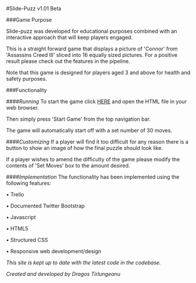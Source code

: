 #Slide-Puzz v1.01 Beta​

###Game Purpose

Slide-puzz was developed for educational purposes combined with an interactive approach that will keep players engaged.

This is a straight forward game that displays a picture of 'Connor' from 'Assassins Creed III' sliced into 16 equally sized pictures. For a positive result please check out the features in the pipeline.

Note that this game is designed for players aged 3 and above for health and safety purposes.

###Functionality

####*Running*
To start the game click [HERE](https://https://github.com/DragosTirlungeanu/project-game/tree/feature) and open the HTML file in your web browser.

Then simply press 'Start Game' from the top navigation bar. 

The game will automatically start off with a set number of 30 moves.

####*Customizing*
If a player will find it too difficult for any reason there is a button to show an image of how the final puzzle should look like. 

If a player wishes to amend the difficulty of the game please modify the contents of 'Set Moves' box to the amount desired.

####*Implementation*
The functionality has been implemented using the following features:

• Trello

• Documented
Twitter Bootstrap
 
• Javascript
 
• HTML5

• Structured CSS 

• Responsive web development/design

*This site is kept up to date with the latest code in the codebase.*

*Created and developed by Dragos Tirlungeanu*